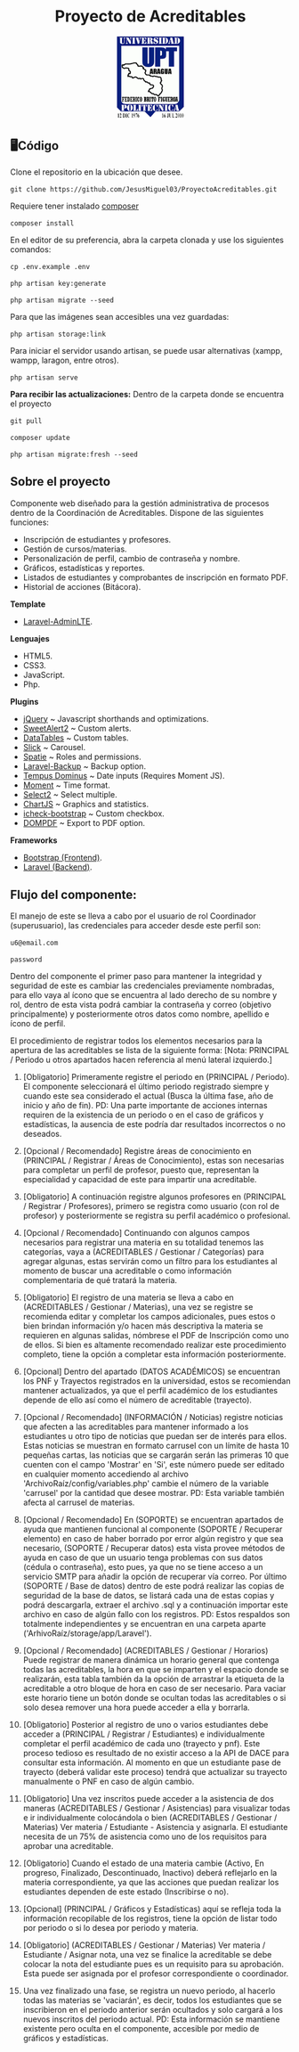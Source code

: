 <h1 align="center">Proyecto de Acreditables</h1>

<p align="center">
    <img src="./public/vendor/img/logo.png" width="120" height="150">
</p>

## 🖥Código
Clone el repositorio en la ubicación que desee.
```
git clone https://github.com/JesusMiguel03/ProyectoAcreditables.git
```
Requiere tener instalado [composer](https://getcomposer.org/download/)
```
composer install
```
En el editor de su preferencia, abra la carpeta clonada y use los siguientes comandos:
```
cp .env.example .env
```
```
php artisan key:generate
```
```
php artisan migrate --seed
```
Para que las imágenes sean accesibles una vez guardadas:
```
php artisan storage:link
```
Para iniciar el servidor usando artisan, se puede usar alternativas (xampp, wampp, laragon, entre otros).
```
php artisan serve
```
<strong>Para recibir las actualizaciones:</strong>
Dentro de la carpeta donde se encuentra el proyecto
```
git pull
```
```
composer update
```
```
php artisan migrate:fresh --seed
```

## Sobre el proyecto

Componente web diseñado para la gestión administrativa de procesos dentro de la Coordinación de Acreditables. Dispone de las siguientes funciones:

- Inscripción de estudiantes y profesores.
- Gestión de cursos/materias.
- Personalización de perfil, cambio de contraseña y nombre.
- Gráficos, estadísticas y reportes.
- Listados de estudiantes y comprobantes de inscripción en formato PDF.
- Historial de acciones (Bitácora).

**Template**
- [Laravel-AdminLTE](https://github.com/jeroennoten/Laravel-AdminLTE).

**Lenguajes**
- HTML5.
- CSS3.
- JavaScript.
- Php.

**Plugins**
- [jQuery](https://jquery.com/download/) ~ Javascript shorthands and optimizations.
- [SweetAlert2](https://sweetalert2.github.io) ~ Custom alerts.
- [DataTables](https://datatables.net) ~ Custom tables.
- [Slick](http://kenwheeler.github.io/slick/) ~ Carousel.
- [Spatie](https://spatie.be/docs/laravel-permission/v5/introduction) ~ Roles and permissions.
- [Laravel-Backup](https://spatie.be/docs/laravel-backup/v6/introduction) ~ Backup option.
- [Tempus Dominus](https://getdatepicker.com/5-4/) ~ Date inputs (Requires Moment JS).
- [Moment](https://momentjs.com/) ~ Time format.
- [Select2](https://select2.org/) ~ Select multiple.
- [ChartJS](https://www.chartjs.org/) ~ Graphics and statistics.
- [icheck-bootstrap](https://bantikyan.github.io/icheck-bootstrap/) ~ Custom checkbox.
- [DOMPDF](https://github.com/barryvdh/laravel-dompdf) ~ Export to PDF option.

**Frameworks**
- [Bootstrap (Frontend)](https://getbootstrap.com/docs/4.6/getting-started/introduction/).
- [Laravel (Backend)](https://laravel.com/docs/8.x/installation).


## Flujo del componente:
El manejo de este se lleva a cabo por el usuario de rol Coordinador (superusuario), las credenciales para acceder desde este perfil son:
```
u6@email.com
```
```
password
```
Dentro del componente el primer paso para mantener la integridad y seguridad de este es cambiar las credenciales previamente nombradas, para ello vaya al ícono que se encuentra al lado derecho de su nombre y rol, dentro de esta vista podrá cambiar la contraseña y correo (objetivo principalmente) y posteriormente otros datos como nombre, apellido e ícono de perfil.

El procedimiento de registrar todos los elementos necesarios para la apertura de las acreditables se lista de la siguiente forma:
[Nota: PRINCIPAL / Periodo u otros apartados hacen referencia al menú lateral izquierdo.]

1. [Obligatorio] Primeramente registre el periodo en (PRINCIPAL / Periodo). El componente seleccionará el último periodo registrado siempre y cuando este sea considerado el actual (Busca la última fase, año de inicio y año de fin). PD: Una parte importante de acciones internas requiren de la existencia de un periodo o en el caso de gráficos y estadísticas, la ausencia de este podría dar resultados incorrectos o no deseados.

2. [Opcional / Recomendado] Registre áreas de conocimiento en (PRINCIPAL / Registrar / Áreas de Conocimiento), estas son necesarias para completar un perfil de profesor, puesto que, representan la especialidad y capacidad de este para impartir una acreditable.

3. [Obligatorio] A continuación registre algunos profesores en (PRINCIPAL / Registrar / Profesores), primero se registra como usuario (con rol de profesor) y posteriormente se registra su perfil académico o profesional.

4. [Opcional / Recomendado] Continuando con algunos campos necesarios para registrar una materia en su totalidad tenemos las categorías, vaya a (ACREDITABLES / Gestionar / Categorías) para agregar algunas, estas servirán como un filtro para los estudiantes al momento de buscar una acreditable o como información complementaria de qué tratará la materia.

5. [Obligatorio] El registro de una materia se lleva a cabo en (ACREDITABLES / Gestionar / Materias), una vez se registre se recomienda editar y completar los campos adicionales, pues estos o bien brindan información y/o hacen más descriptiva la materia se requieren en algunas salidas, nómbrese el PDF de Inscripción como uno de ellos. Si bien es altamente recomendado realizar este procedimiento completo, tiene la opción a completar esta información posteriormente.

6. [Opcional] Dentro del apartado (DATOS ACADÉMICOS) se encuentran los PNF y Trayectos registrados en la universidad, estos se recomiendan mantener actualizados, ya que el perfil académico de los estudiantes depende de ello así como el número de acreditable (trayecto).

7. [Opcional / Recomendado] (INFORMACIÓN / Noticias) registre noticias que afecten a las acreditables para mantener informado a los estudiantes u otro tipo de noticias que puedan ser de interés para ellos. Estas noticias se muestran en formato carrusel con un límite de hasta 10 pequeñas cartas, las noticias que se cargarán serán las primeras 10 que cuenten con el campo 'Mostrar' en 'Si', este número puede ser editado en cualquier momento accediendo al archivo 'ArchivoRaíz/config/variables.php' cambie el número de la variable 'carrusel' por la cantidad que desee mostrar. PD: Esta variable también afecta al carrusel de materias.

8. [Opcional / Recomendado] En (SOPORTE) se encuentran apartados de ayuda que mantienen funcional al componente (SOPORTE / Recuperar elemento) en caso de haber borrado por error algún registro y que sea necesario, (SOPORTE / Recuperar datos) esta vista provee métodos de ayuda en caso de que un usuario tenga problemas con sus datos (cédula o contraseña), esto pues, ya que no se tiene acceso a un servicio SMTP para añadir la opción de recuperar vía correo. Por último (SOPORTE / Base de datos) dentro de este podrá realizar las copias de seguridad de la base de datos, se listará cada una de estas copias y podrá descargarla, extraer el archivo .sql y a continuación importar este archivo en caso de algún fallo con los registros. PD: Estos respaldos son totalmente independientes y se encuentran en una carpeta aparte ('ArhivoRaíz/storage/app/Laravel').

9. [Opcional / Recomendado] (ACREDITABLES / Gestionar / Horarios) Puede registrar de manera dinámica un horario general que contenga todas las acreditables, la hora en que se imparten y el espacio donde se realizarán, esta tabla también da la opción de arrastrar la etiqueta de la acreditable a otro bloque de hora en caso de ser necesario. Para vaciar este horario tiene un botón donde se ocultan todas las acreditables o si solo desea remover una hora puede acceder a ella y borrarla.

10. [Obligatorio] Posterior al registro de uno o varios estudiantes debe acceder a (PRINCIPAL / Registrar / Estudiantes) e individualmente completar el perfil académico de cada uno (trayecto y pnf). Este proceso tedioso es resultado de no existir acceso a la API de DACE para consultar esta información. Al momento en que un estudiante pase de trayecto (deberá validar este proceso) tendrá que actualizar su trayecto manualmente o PNF en caso de algún cambio.

11. [Obligatorio] Una vez inscritos puede acceder a la asistencia de dos maneras (ACREDITABLES / Gestionar / Asistencias) para visualizar todas e ir individualmente colocándola o bien (ACREDITABLES / Gestionar / Materias) Ver materia / Estudiante - Asistencia y asignarla. El estudiante necesita de un 75% de asistencia como uno de los requisitos para aprobar una acreditable.

12. [Obligatorio] Cuando el estado de una materia cambie (Activo, En progreso, Finalizado, Descontinuado, Inactivo) deberá reflejarlo en la materia correspondiente, ya que las acciones que puedan realizar los estudiantes dependen de este estado (Inscribirse o no).

13. [Opcional] (PRINCIPAL / Gráficos y Estadísticas) aquí se refleja toda la información recopilable de los registros, tiene la opción de listar todo por periodo o si lo desea por periodo y materia.

14. [Obligatorio] (ACREDITABLES / Gestionar / Materias) Ver materia / Estudiante / Asignar nota, una vez se finalice la acreditable se debe colocar la nota del estudiante pues es un requisito para su aprobación. Esta puede ser asignada por el profesor correspondiente o coordinador.

15. Una vez finalizado una fase, se registra un nuevo periodo, al hacerlo todas las materias se 'vaciarán', es decir, todos los estudiantes que se inscribieron en el periodo anterior serán ocultados y solo cargará a los nuevos inscritos del periodo actual. PD: Esta información se mantiene existente pero oculta en el componente, accesible por medio de gráficos y estadísticas.
